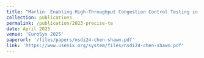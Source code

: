 ```yaml
---
title: "Marlin: Enabling High-Throughput Congestion Control Testing in Large-Scale Networks"
collection: publications
permalink: /publication/2023-precise-te
date: April 2025
venue: 'EuroSys 2025'
paperurl: '/files/papers/nsdi24-chen-shawn.pdf'
link: 'https://www.usenix.org/system/files/nsdi24-chen-shawn.pdf'
---
```

